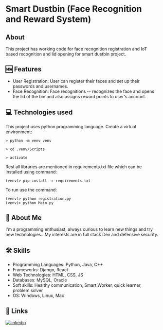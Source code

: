 # Smart Dustbin (Face Recognition and Reward System) 
## About 
This project has working code for face recognition registration and IoT based recognition and lid opening for smart dustbin project.

## 🆕 Features
- User Registration: User can register their faces and set up their passwords and usernames.
- Face Recognition: Face recognitions -- recognizes the face and opens the lid of the bin and also assigns reward points to user's account.

## 💻 Technologies used
This project uses python programming language.
Create a virtual environment:
```
> python -m venv venv
```
```
> cd .venv/Scripts
```
```
> activate
```
Rest all libraries are mentioned in requirements.txt file which can be installed using command:
```
(venv)> pip install -r requirements.txt 
```
To run use the command:
```
(venv)> python registration.py
(venv)> python Main.py 
```


## 🚀 About Me

I'm a programming enthusiast, always curious to learn new things and try new technologies.. My interests are in full stack Dev and defensive security. 

## 🛠 Skills

- Programming Languages: Python, Java, C++
- Frameworks: Django, React
- Web Technologies: HTML, CSS, JS
- Databases: MySQL, Oracle
- Soft skills: Healthy communication, Smart Worker, quick learner, problem solver
- OS: Windows, Linux, Mac

## 🔗 Links

[![linkedin](https://img.shields.io/badge/linkedin-0A66C2?style=for-the-badge&logo=linkedin&logoColor=white)](https://www.linkedin.com/in/this-darshiii/)

